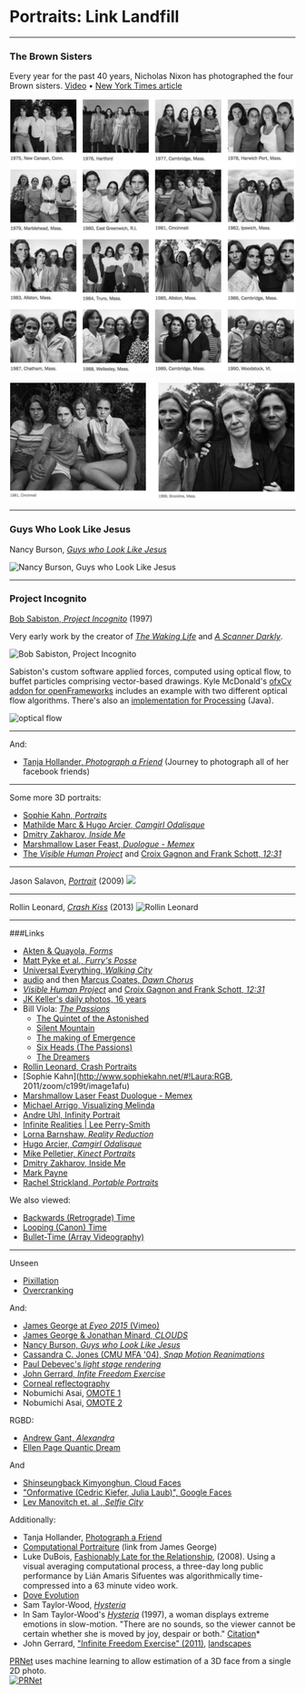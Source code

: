# Portraits: Link Landfill


---

### The Brown Sisters

Every year for the past 40 years, Nicholas Nixon has photographed the four Brown sisters. [Video](https://vimeo.com/107875653) • [New York Times article](https://www.nytimes.com/interactive/2014/10/03/magazine/01-brown-sisters-forty-years.html)

![*Nicholas Nixon: 40 Years of the Brown Sisters*](images/portrait_brown_sisters_1.jpg)

![*Nicholas Nixon: 40 Years of the Brown Sisters*](images/portrait_brown_sisters_2.jpg)

---

### Guys Who Look Like Jesus

Nancy Burson, [*Guys who Look Like Jesus*](https://www.nancyburson.com/portfolio/G0000oCZbt_Xbvy4/I0000iQ4msZO2eoQ)

![Nancy Burson, *Guys who Look Like Jesus*](images/image-averaging/burson_jesus_guys.jpg) 

---

### Project Incognito

[Bob Sabiston, *Project Incognito*](https://youtu.be/xX5m3LqjuUc) (1997)

Very early work by the creator of [*The Waking Life*](https://www.youtube.com/watch?v=6DLga_hRwcQ) and [*A Scanner Darkly*](https://www.youtube.com/watch?v=hkjDUERgCQw). 

![Bob Sabiston, *Project Incognito*](images/sabiston_incognito_1997.jpg)

Sabiston's custom software applied forces, computed using optical flow, to buffet particles comprising vector-based drawings. Kyle McDonald's [ofxCv addon for openFrameworks](https://github.com/kylemcdonald/ofxCv) includes an example with two different optical flow algorithms. There's also an [implementation for Processing](https://www.openprocessing.org/sketch/84287) (Java).

![optical flow](images/opticalflow.gif)




---

And: 

* [Tanja Hollander, *Photograph a Friend*](https://www.youtube.com/watch?v=0posLr4TTiI) (Journey to photograph all of her facebook friends)


---

Some more 3D portraits: 

* [Sophie Kahn, *Portraits*](https://www.sophiekahn.net/portraits)
* [Mathilde Marc & Hugo Arcier, *Camgirl Odalisque*](http://hugoarcier.com/en/camgirl-odalisque/)
* [Dmitry Zakharov, *Inside Me*](https://vimeo.com/106671329)
* [Marshmallow Laser Feast, *Duologue - Memex*](https://www.youtube.com/watch?v=dFrdG-ZPVLQ)
* [The *Visible Human Project*](https://www.youtube.com/watch?v=dPPjUtiAGYs) and [Croix Gagnon and Frank Schott, *12:31*](http://www.project1231.com/)




--- 
Jason Salavon, [*Portrait*](http://www.salavon.com/work/Portrait/) (2009)
![](images/salavon-portrait.jpg)

---
Rollin Leonard, [*Crash Kiss*](http://rollinleonard.com/2016/Crash%20Kiss%20Kate%20Rollin%20animation/) (2013)
![Rollin Leonard](images/crashkiss.jpg)


---

###Links

* [Akten & Quayola, *Forms*](http://www.memo.tv/forms/)
* [Matt Pyke et al., *Furry's Posse*](https://vimeo.com/7467703)
* [Universal Everything, *Walking City*](https://vimeo.com/85596568)
* [audio](http://audio.theguardian.tv/sys-audio/Arts/Culture/2007/01/24/yellowhammerfinal.mp3) and then [Marcus Coates, *Dawn Chorus*](https://www.youtube.com/watch?v=PCCpnDtgxXk) 
* [*Visible Human Project*](https://www.youtube.com/watch?v=dPPjUtiAGYs) and [Croix Gagnon and Frank Schott, *12:31*](http://www.project1231.com/)
* [JK Keller's daily photos, 16 years](https://www.youtube.com/watch?v=LVAkxmZqNNE)
* Bill Viola: [*The Passions*](http://www.getty.edu/art/exhibitions/viola/art.html)
  * [The Quintet of the Astonished](https://www.youtube.com/watch?v=nSlMgPXOkmk)
  * [Silent Mountain](https://www.youtube.com/watch?v=oA9BG5aOD64)
  * [The making of Emergence](https://www.youtube.com/watch?v=hx5Cu7U-Fkg)
  * [Six Heads (The Passions)](https://www.youtube.com/watch?v=x1mGaf1lElo)
  * [The Dreamers](https://www.youtube.com/watch?v=mJpv4Z1X3CY)
* [Rollin Leonard, Crash Portraits](http://rollinleonard.com/projects/2013/lilia360/)
* [Sophie Kahn](http://www.sophiekahn.net/#!Laura:RGB, 2011/zoom/c199t/image1afu)
* [Marshmallow Laser Feast	Duologue - Memex](https://www.youtube.com/watch?v=dFrdG-ZPVLQ)
* [Michael Arrigo, Visualizing Melinda](https://vimeo.com/117179641)
* [Andre Uhl, Infinity Portrait](https://vimeo.com/93704024)
* [Infinite Realities | Lee Perry-Smith](https://www.youtube.com/watch?v=BUO1k52OBos)
* [Lorna Barnshaw, *Reality Reduction*](https://www.behance.net/gallery/Reality-Reduction/8137337)
* [Hugo Arcier, *Camgirl Odalisque*](http://hugoarcier.com/en/camgirl-odalisque/)
* [Mike Pelletier, *Kinect Portraits*](http://mikepelletier.nl/Kinect-Portraits-1)
* [Dmitry Zakharov, Inside Me](https://vimeo.com/106671329)
* [Mark Payne	](http://metredux.tumblr.com/)
* [Rachel Strickland, *Portable Portraits*](https://vimeo.com/9364721)

We also viewed: 

* [Backwards (Retrograde) Time](backwards.md)
* [Looping (Canon) Time](looping.md)
* [Bullet-Time (Array Videography)](bullettime.md)

---

Unseen

* [Pixillation](pixillation.md)
* [Overcranking](overcranking.md)


And: 

* [James George at *Eyeo 2015* (Vimeo)](https://vimeo.com/134973504)
* [James George & Jonathan Minard, *CLOUDS*](http://cloudsdocumentary.com/)
* [Nancy Burson, *Guys who Look Like Jesus*](https://raw.githubusercontent.com/golanlevin/ExperimentalCapture/master/docs/images/image-averaging/burson_jesus_guys.jpg)
* [Cassandra C. Jones (CMU MFA '04), *Snap Motion Reanimations*](http://www.cassandracjones.com/snap-motion-re-animations)
* [Paul Debevec's *light stage rendering*](http://www.pauldebevec.com/Research/LS/)
* [John Gerrard, *Infite Freedom Exercise*](https://www.youtube.com/watch?v=xUKC11NEK0A)
* [Corneal reflectography](http://petapixel.com/2012/08/17/great-scott-corneal-imaging-is-a-real-thing/)
* Nobumichi Asai, [OMOTE 1](https://vimeo.com/103425574)
* Nobumichi Asai, [OMOTE 2](https://vimeo.com/117029335)

RGBD: 

* [Andrew Gant, *Alexandra*](https://vimeo.com/71444158)
* [Ellen Page	Quantic Dream	](http://www.fastcodesign.com/3020630/ellen-page-is-naked-in-the-uncanny-valley)

And 

* [Shinseungback Kimyonghun, Cloud Faces](http://ssbkyh.com/works/cloud_face/)
* ["Onformative (Cedric Kiefer, Julia Laub)", Google Faces](http://www.onformative.com/lab/googlefaces/)
* [Lev Manovitch et. al	, *Selfie City*](http://selfiecity.net/#)

Additionally: 

* Tanja Hollander, [Photograph a Friend](https://www.youtube.com/watch?v=0posLr4TTiI)
* [Computational Portraiture](http://prostheticknowledge.tumblr.com/post/101297249296/computational-portraiture-a-class-at-nyu-itp-run) (link from James George)
* Luke DuBois, [Fashionably Late for the Relationship](https://vimeo.com/30496329), (2008). Using a visual averaging computational process, a three-day long public performance by Lián Amaris Sifuentes was algorithmically time-compressed into a 63 minute video work.
* [Dove Evolution](https://www.youtube.com/watch?v=iYhCn0jf46U)
* Sam Taylor-Wood, [*Hysteria*](https://www.youtube.com/watch?v=33PZhpay8gM)
* In Sam Taylor-Wood's [*Hysteria*](https://www.youtube.com/watch?v=33PZhpay8gM) (1997), a woman displays extreme emotions in slow-motion. "There are no sounds, so the viewer cannot be certain whether she is moved by joy, despair or both." [Citation](http://www.absolutearts.com/artsnews/2002/01/25/29597.html)*
* John Gerrard, ["Infinite Freedom Exercise" (2011)](https://www.youtube.com/watch?v=xUKC11NEK0A), [landscapes](https://www.youtube.com/watch?v=R9t2ApMEPX0)



[PRNet](https://github.com/YadiraF/PRNet) uses machine learning to allow estimation of a 3D face from a single 2D photo.  
[![PRNet](images/prnet.gif)](https://github.com/YadiraF/PRNet)
